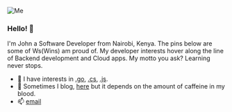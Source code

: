 ![Me](https://media.giphy.com/media/AhjXalGPAfJg4/giphy.gif)

### Hello! 👋

I'm John a Software Developer from Nairobi, Kenya. The pins below are some of Ws(Wins) am proud of. My developer interests hover along the line of Backend development and Cloud apps. My motto you ask? Learning never stops.
* :wrench: I have interests in [.go](https://golang.org/), [.cs](https://docs.microsoft.com/en-us/dotnet/csharp/), [.js](https://www.w3schools.com/js/).
* :link: Sometimes I blog, [here](https://dev.to/j0nimost) but it depends on the amount of caffeine in my blood.
* :mailbox: [email](mailto:johnnyingimacharia@gmail.com)
